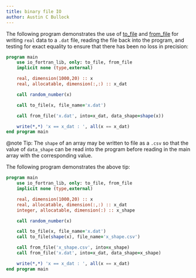 ```yaml
---
title: binary file IO
author: Austin C Bullock
---
```


The following program demonstrates the use of [to_file](../Ref/to_file.html) and [from_file](../Ref/from_file.html) for writing `real` data to a `.dat` file, reading the file back into the program, and testing for exact equality to ensure that there has been no loss in precision:

```fortran
program main
    use io_fortran_lib, only: to_file, from_file
    implicit none (type,external)

    real, dimension(1000,20) :: x
    real, allocatable, dimension(:,:) :: x_dat

    call random_number(x)

    call to_file(x, file_name='x.dat')

    call from_file('x.dat', into=x_dat, data_shape=shape(x))

    write(*,*) 'x == x_dat : ', all(x == x_dat)
end program main
```

@note Tip: The `shape` of an array may be written to file as a `.csv` so that the value of `data_shape` can be read into the program before reading in the main array with the corresponding value.

The following program demonstrates the above tip:

```fortran
program main
    use io_fortran_lib, only: to_file, from_file
    implicit none (type,external)

    real, dimension(1000,20) :: x
    real, allocatable, dimension(:,:) :: x_dat
    integer, allocatable, dimension(:) :: x_shape

    call random_number(x)

    call to_file(x, file_name='x.dat')
    call to_file(shape(x), file_name='x_shape.csv')

    call from_file('x_shape.csv', into=x_shape)
    call from_file('x.dat', into=x_dat, data_shape=x_shape)

    write(*,*) 'x == x_dat : ', all(x == x_dat)
end program main
```
